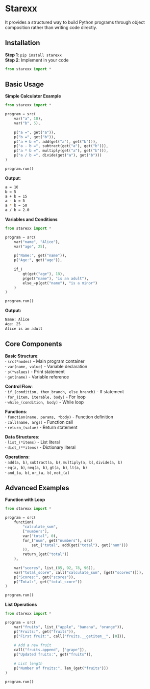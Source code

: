 # Starexx
It provides a structured way to build Python programs through object composition rather than writing code directly.

## Installation
**Step 1**: `pip install starexx`<br>
**Step 2**: Implement in your code
```python
from starexx import *
```

## Basic Usage
**Simple Calculator Example**
```python
from starexx import *

program = src(
    var("a", 10),
    var("b", 5),
    
    p("a =", get("a")),
    p("b =", get("b")),
    p("a + b =", add(get("a"), get("b"))),
    p("a - b =", subtract(get("a"), get("b"))),
    p("a * b =", multiply(get("a"), get("b"))),
    p("a / b =", divide(get("a"), get("b")))
)

program.run()
```

**Output**:
```sh
a = 10
b = 5
a + b = 15
a - b = 5
a * b = 50
a / b = 2.0
```


**Variables and Conditions**
```python
from starexx import *

program = src(
    var("name", "Alice"),
    var("age", 25),
    
    p("Name:", get("name")),
    p("Age:", get("age")),
    
    if_(
        gt(get("age"), 18),
        p(get("name"), "is an adult"),
        else_=p(get("name"), "is a minor")
    )
)

program.run()
```

**Output:**
```sh
Name: Alice
Age: 25
Alice is an adult
```

## Core Components

**Basic Structure**:<br>
· `src(*nodes)` - Main program container<br>
· `var(name, value)` - Variable declaration<br>
· `p(*values)` - Print statement<br>
· `get(name)` - Variable reference<br>

**Control Flow**:<br>
· `if_(condition, then_branch, else_branch)` - If statement<br>
· `for_(item, iterable, body)` - For loop<br>
· `while_(condition, body)` - While loop<br>

**Functions**:<br>
· `function(name, params, *body)` - Function definition<br>
· `call(name, args)` - Function call<br>
· `return_(value)` - Return statement<br>

**Data Structures**:<br>
· `list_(*items)` - List literal<br>
· `dict_(**items)` - Dictionary literal<br>

**Operations**:<br>
· `add(a, b)`, `subtract(a, b)`, `multiply(a, b)`, `divide(a, b)`<br>
· `eq(a, b)`, `neq(a, b)`, `gt(a, b)`, `lt(a, b)`<br>
· `and_(a, b)`, `or_(a, b)`, `not_(a)`<br>

## Advanced Examples

**Function with Loop**
```python
from starexx import *

program = src(
    function(
        "calculate_sum",
        ["numbers"],
        var("total", 0),
        for_("num", get("numbers"), src(
            set_("total", add(get("total"), get("num")))
        )),
        return_(get("total"))
    ),
    
    var("scores", list_(85, 92, 78, 96)),
    var("total_score", call("calculate_sum", [get("scores")])),
    p("Scores:", get("scores")),
    p("Total:", get("total_score"))
)

program.run()
```

**List Operations**
```python
from starexx import *

program = src(
    var("fruits", list_("apple", "banana", "orange")),
    p("Fruits:", get("fruits")),
    p("First fruit:", call("fruits.__getitem__", [0])),
    
    # Add a new fruit
    call("fruits.append", ["grape"]),
    p("Updated fruits:", get("fruits")),
    
    # List length
    p("Number of fruits:", len_(get("fruits")))
)

program.run()
```